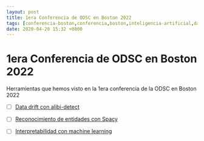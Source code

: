 ```yaml
---
layout: post
title: 1era Conferencia de ODSC en Boston 2022
tags: [conferencia-boston,conferencia,boston,inteligencia-artificial,data-drift,ner,spacy,interpretabilidad]
date: 2020-04-20 15:32 +0800
---
```

# 1era Conferencia de ODSC en Boston 2022

Herramientas que hemos visto en la 1era conferencia de la ODSC en Boston 2022

 - [ ] [Data drift con alibi-detect](https://github.com/SeldonIO/alibi-detect)
 - [ ] [Reconocimiento de entidades con Spacy](https://www.machinelearningplus.com/spacy-tutorial-nlp/)
 - [ ] [Interpretabilidad con machine learning](https://github.com/azsom/ODSC-East-2022)
 
